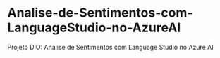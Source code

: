 # Analise-de-Sentimentos-com-LanguageStudio-no-AzureAI
Projeto DIO: Análise de Sentimentos com Language Studio no Azure AI
